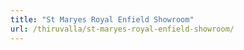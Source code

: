 ```yaml
---
title: "St Maryes Royal Enfield Showroom"
url: /thiruvalla/st-maryes-royal-enfield-showroom/
---
```

